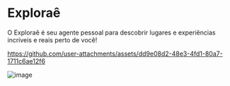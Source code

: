 # Exploraê
O Exploraê é seu agente pessoal para descobrir lugares e experiências incríveis e reais perto de você!


https://github.com/user-attachments/assets/dd9e08d2-48e3-4fd1-80a7-1711c6ae12f6

![image](https://github.com/user-attachments/assets/c11cdb0d-1542-41ad-8653-c21eb4ee5235)


